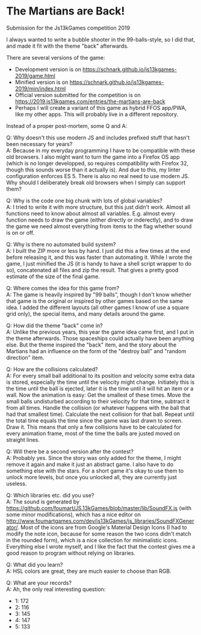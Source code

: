 # The Martians are Back!
Submission for the Js13kGames competition 2019

I always wanted to write a bubble shooter in the 99-balls-style, so I did that, and made it fit with the theme "back" afterwards.

There are several versions of the game:

* Development version is on https://schnark.github.io/js13kgames-2019/game.html
* Minified version is on https://schnark.github.io/js13kgames-2019/min/index.html
* Official version submitted for the competition is on https://2019.js13kgames.com/entries/the-martians-are-back
* Perhaps I will create a variant of this game as hybrid FFOS app/PWA, like my other apps. This will probably live in a different repository.

Instead of a proper post-mortem, some Q and A:

Q: Why doesn't this use modern JS and includes prefixed stuff that hasn't been necessary for years?  
A: Because in my everyday programming I have to be compatible with these old browsers. I also might want to turn the game into a Firefox OS app (which is no longer developped, so requires compatibility with Firefox 32, though this sounds worse than it actually is). And due to this, my linter configuration enforces ES 5. There is also no real need to use modern JS. Why should I deliberately break old browsers when I simply can support them?

Q: Why is the code one big chunk with lots of global variables?  
A: I tried to write it with more structure, but this just didn't work. Almost all functions need to know about almost all variables. E.g. almost every function needs to draw the game (either directly or inderectly), and to draw the game we need almost everything from items to the flag whether sound is on or off.

Q: Why is there no automated build system?  
A: I built the ZIP more or less by hand. I just did this a few times at the end before releasing it, and this was faster than automating it. While I wrote the game, I just minified the JS (it is handy to have a shell script wrapper to do so), concatenated all files and zip the result. That gives a pretty good estimate of the size of the final game.

Q: Where comes the idea for this game from?  
A: The game is heavily inspired by "99 balls", though I don't know whether that game is the original or inspired by other games based on the same idea. I added the different layouts (all other games I know of use a square grid only), the special items, and many details around the game.

Q: How did the theme "back" come in?  
A: Unlike the previous years, this year the game idea came first, and I put in the theme afterwards. Those spaceships could actually have been anything else. But the theme inspired the "back" item, and the story about the Martians had an influence on the form of the "destroy ball" and "random direction" item.

Q: How are the collisions calculated?  
A: For every small ball additional to its position and velocity some extra data is stored, especially the time until the velocity might change. Initiately this is the time until the ball is ejected, later it is the time until it will hit an item or a wall. Now the animation is easy: Get the smallest of these times. Move the small balls undisturbed according to their velocity for that time, subtract it from all times. Handle the collision (or whatever happens with the ball that had that smallest time). Calculate the next collision for that ball. Repeat until the total time equals the time since the game was last drawn to screen. Draw it. This means that only a few collisions have to be calculated for every animation frame, most of the time the balls are justed moved on straight lines.

Q: Will there be a second version after the contest?  
A: Probably yes. Since the story was only added for the theme, I might remove it again and make it just an abstract game. I also have to do something else with the stars. For a short game it's okay to use them to unlock more levels, but once you unlocked all, they are currently just useless.

Q: Which libraries etc. did you use?  
A: The sound is generated by https://github.com/foumart/JS.13kGames/blob/master/lib/SoundFX.js (with some minor modifications), which has a nice editor on http://www.foumartgames.com/dev/js13kGames/js_libraries/SoundFXGenerator/. Most of the icons are from Google's Material Design Icons (I had to modify the note icon, because for some reason the two icons didn't match in the rounded form), which is a nice collection for minimalistic icons. Everything else I wrote myself, and I like the fact that the contest gives me a good reason to program without relying on libraries.

Q: What did you learn?  
A: HSL colors are great, they are much easier to choose than RGB.

Q: What are your records?  
A: Ah, the only real interesting question:
* 1: 172
* 2: 116
* 3: 145
* 4: 147
* 5: 133
